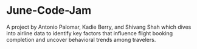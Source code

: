 # June-Code-Jam
A project by Antonio Palomar, Kadie Berry, and Shivang Shah which dives into airline data to identify key factors that influence flight booking completion and uncover behavioral trends among travelers.
